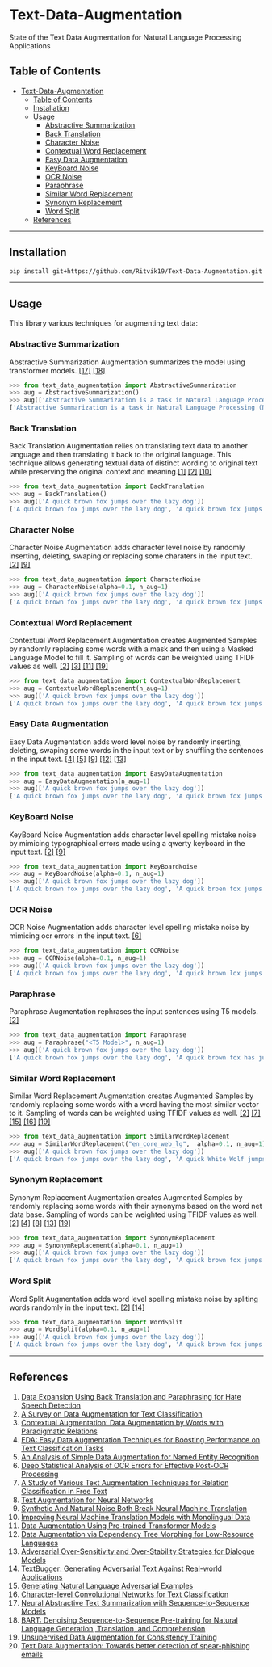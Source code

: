 # Text-Data-Augmentation

State of the Text Data Augmentation for Natural Language Processing Applications

## Table of Contents

- [Text-Data-Augmentation](#text-data-augmentation)
  - [Table of Contents](#table-of-contents)
  - [Installation](#installation)
  - [Usage](#usage)
    - [Abstractive Summarization](#abstractive-summarization)
    - [Back Translation](#back-translation)
    - [Character Noise](#character-noise)
    - [Contextual Word Replacement](#contextual-word-replacement)
    - [Easy Data Augmentation](#easy-data-augmentation)
    - [KeyBoard Noise](#keyboard-noise)
    - [OCR Noise](#ocr-noise)
    - [Paraphrase](#paraphrase)
    - [Similar Word Replacement](#similar-word-replacement)
    - [Synonym Replacement](#synonym-replacement)
    - [Word Split](#word-split)
  - [References](#references)

---

## Installation

```bash
pip install git+https://github.com/Ritvik19/Text-Data-Augmentation.git
```

---

## Usage

This library various techniques for augmenting text data:

### Abstractive Summarization

Abstractive Summarization Augmentation summarizes the model using transformer models. [[17]](#ref-17) [[18]](#ref-18)

```python
>>> from text_data_augmentation import AbstractiveSummarization
>>> aug = AbstractiveSummarization()
>>> aug(['Abstractive Summarization is a task in Natural Language Processing (NLP) that aims to generate a concise summary of a source text. Unlike extractive summarization, abstractive summarization does not simply copy important phrases from the source text but also potentially come up with new phrases that are relevant, which can be seen as paraphrasing. Abstractive summarization yields a number of applications in different domains, from books and literature, to science and R&D, to financial research and legal documents analysis.'])
['Abstractive Summarization is a task in Natural Language Processing (NLP) that aims to generate a concise summary of a source text. Unlike extractive summarization, abstractive summarization does not simply copy important phrases from the source text but also potentially come up with new phrases that are relevant, which can be seen as paraphrasing. Abstractive summarization yields a number of applications in different domains, from books and literature, to science and R&D, to financial research and legal documents analysis.', 'Abstractive Summarization is a task in Natural Language Processing (NLP) that aims to generate a concise summary of a source text . Unlike extractive summarization, it does not copy important phrases from the source text but also potentially come up with new phrases thatare relevant, which can be seen as paraphrasing .']
```

### Back Translation

Back Translation Augmentation relies on translating text data to another language and then translating it back to the original language. This technique allows generating textual data of distinct wording to original text while preserving the original context and meaning.[[1]](#ref-1) [[2]](#ref-2) [[10]](#ref-10)

```python
>>> from text_data_augmentation import BackTranslation
>>> aug = BackTranslation()
>>> aug(['A quick brown fox jumps over the lazy dog'])
['A quick brown fox jumps over the lazy dog', 'A quick brown fox jumps on the lazy dog']
```

### Character Noise

Character Noise Augmentation adds character level noise by randomly inserting, deleting, swaping or replacing some charaters in the input text. [[2]](#ref-2) [[9]](#ref-9)

```python
>>> from text_data_augmentation import CharacterNoise
>>> aug = CharacterNoise(alpha=0.1, n_aug=1)
>>> aug(['A quick brown fox jumps over the lazy dog'])
['A quick brown fox jumps over the lazy dog', 'A quick brown fox jumps ovr the lazy dog']
```

### Contextual Word Replacement

Contextual Word Replacement Augmentation creates Augmented Samples by randomly replacing some words with a mask and then using a Masked Language Model to fill it. Sampling of words can be weighted using TFIDF values as well. [[2]](#ref-2) [[3]](#ref-3) [[11]](#ref-11) [[19]](#ref-19)

```python
>>> from text_data_augmentation import ContextualWordReplacement
>>> aug = ContextualWordReplacement(n_aug=1)
>>> aug(['A quick brown fox jumps over the lazy dog'])
['A quick brown fox jumps over the lazy dog', 'A quick brown fox jumps over his lazy dog']
```

### Easy Data Augmentation

Easy Data Augmentation adds word level noise by randomly inserting, deleting, swaping some words in the input text or by shuffling the sentences in the input text. [[4]](#ref-4) [[5]](#ref-5) [[9]](#ref-9) [[12]](#ref-12) [[13]](#ref-13)

```python
>>> from text_data_augmentation import EasyDataAugmentation
>>> aug = EasyDataAugmentation(n_aug=1)
>>> aug(['A quick brown fox jumps over the lazy dog'])
['A quick brown fox jumps over the lazy dog', 'A quick brown fox jumps over the dog']
```

### KeyBoard Noise

KeyBoard Noise Augmentation adds character level spelling mistake noise by mimicing typographical errors made using a qwerty keyboard in the input text. [[2]](#ref-2) [[9]](#ref-9)

```python
>>> from text_data_augmentation import KeyBoardNoise
>>> aug = KeyBoardNoise(alpha=0.1, n_aug=1)
>>> aug(['A quick brown fox jumps over the lazy dog'])
['A quick brown fox jumps over the lazy dog', 'A quick broen fox jumps over the lazy dog']
```

### OCR Noise

OCR Noise Augmentation adds character level spelling mistake noise by mimicing ocr errors in the input text. [[6]](#ref-6)

```python
>>> from text_data_augmentation import OCRNoise
>>> aug = OCRNoise(alpha=0.1, n_aug=1)
>>> aug(['A quick brown fox jumps over the lazy dog'])
['A quick brown fox jumps over the lazy dog', 'A quick hrown lox jumps over the lazy dog']
```

### Paraphrase

Paraphrase Augmentation rephrases the input sentences using T5 models. [[2]](#ref-2)

```python
>>> from text_data_augmentation import Paraphrase
>>> aug = Paraphrase("<T5 Model>", n_aug=1)
>>> aug(['A quick brown fox jumps over the lazy dog'])
['A quick brown fox jumps over the lazy dog', 'A quick brown fox has jumped on the lazy dog.']
```

### Similar Word Replacement

Similar Word Replacement Augmentation creates Augmented Samples by randomly replacing some words with a word having the most similar vector to it. Sampling of words can be weighted using TFIDF values as well. [[2]](#ref-2) [[7]](#ref-7) [[15]](#ref-15) [[16]](#ref-16) [[19]](#ref-19)

```python
>>> from text_data_augmentation import SimilarWordReplacement
>>> aug = SimilarWordReplacement("en_core_web_lg",  alpha=0.1, n_aug=1)
>>> aug(['A quick brown fox jumps over the lazy dog'])
['A quick brown fox jumps over the lazy dog', 'A quick White Wolf jumps over the lazy Cat.']
```

### Synonym Replacement

Synonym Replacement Augmentation creates Augmented Samples by randomly replacing some words with their synonyms based on the word net data base. Sampling of words can be weighted using TFIDF values as well. [[2]](#ref-2) [[4]](#ref-4) [[8]](#ref-8) [[13]](#ref-13) [[19]](#ref-19)

```python
>>> from text_data_augmentation import SynonymReplacement
>>> aug = SynonymReplacement(alpha=0.1, n_aug=1)
>>> aug(['A quick brown fox jumps over the lazy dog'])
['A quick brown fox jumps over the lazy dog', 'A quick brown fox jumps over the lethargic dog']
```

### Word Split

Word Split Augmentation adds word level spelling mistake noise by spliting words randomly in the input text. [[2]](#ref-2) [[14]](#ref-14)

```python
>>> from text_data_augmentation import WordSplit
>>> aug = WordSplit(alpha=0.1, n_aug=1)
>>> aug(['A quick brown fox jumps over the lazy dog'])
['A quick brown fox jumps over the lazy dog', 'A quick brown fox jumps over th e lazy dog']
```

---

## References

1. <a href="https://arxiv.org/pdf/2106.04681.pdf" id="ref-1">Data Expansion Using Back Translation and Paraphrasing for Hate Speech Detection</a>
2. <a href="https://arxiv.org/ftp/arxiv/papers/2107/2107.03158.pdf" id="ref-2">A Survey on Data Augmentation for Text Classification</a>
3. <a href="https://arxiv.org/pdf/1805.06201.pdf" id="ref-3">Contextual Augmentation: Data Augmentation by Words with Paradigmatic Relations</a>
4. <a href="https://arxiv.org/pdf/1901.11196.pdf" id="ref-4">EDA: Easy Data Augmentation Techniques for Boosting Performance on Text Classification Tasks</a>
5. <a href="https://aclanthology.org/2020.coling-main.343.pdf" id="ref-5">An Analysis of Simple Data Augmentation for Named Entity Recognition</a>
6. <a href="https://zenodo.org/record/3245169/files/JCDL2019_Deep_Analysis.pdf" id="ref-6">Deep Statistical Analysis of OCR Errors for Effective Post-OCR Processing</a>
7. <a href="https://www.researchgate.net/publication/331784439_A_Study_of_Various_Text_Augmentation_Techniques_for_Relation_Classification_in_Free_Text" id="ref-7">A Study of Various Text Augmentation Techniques for Relation Classification in Free Text</a>
8. <a href="http://ceur-ws.org/Vol-2268/paper11.pdf" id="ref-8">Text Augmentation for Neural Networks</a>
9. <a href="https://arxiv.org/pdf/1711.02173.pdf" id="ref-9">Synthetic And Natural Noise Both Break Neural Machine Translation</a>
10. <a href="https://arxiv.org/pdf/1511.06709.pdf" id="ref-10">Improving Neural Machine Translation Models with Monolingual Data</a>
11. <a href="https://arxiv.org/pdf/2003.02245.pdf" id="ref-11">Data Augmentation Using Pre-trained Transformer Models</a>
12. <a href="https://arxiv.org/pdf/1903.09460.pdf" id="ref-12">Data Augmentation via Dependency Tree Morphing for Low-Resource Languages</a>
13. <a href="https://arxiv.org/pdf/1809.02079.pdf" id="ref-13">Adversarial Over-Sensitivity and Over-Stability Strategies for Dialogue Models</a>
14. <a href="https://arxiv.org/pdf/1812.05271v1.pdf" id="ref-14">TextBugger: Generating Adversarial Text Against Real-world Applications</a>
15. <a href="https://arxiv.org/pdf/1804.07998.pdf" id="ref-15">Generating Natural Language Adversarial Examples</a>
16. <a href="https://arxiv.org/pdf/1509.01626.pdf" id="ref-16">Character-level Convolutional Networks for Text Classification</a>
17. <a href="https://arxiv.org/pdf/1812.02303.pdf" id="ref-17">Neural Abstractive Text Summarization with Sequence-to-Sequence Models</a>
18. <a href="https://arxiv.org/pdf/1910.13461v1.pdf" id="ref-18">BART: Denoising Sequence-to-Sequence Pre-training for Natural Language Generation, Translation, and Comprehension</a>
19. <a href="https://arxiv.org/pdf/1904.12848.pdf" id="ref-19">Unsupervised Data Augmentation for Consistency Training</a>
20. <a href="https://arxiv.org/pdf/2007.02033.pdf" id="ref-20">Text Data Augmentation: Towards better detection of spear-phishing emails</a>
